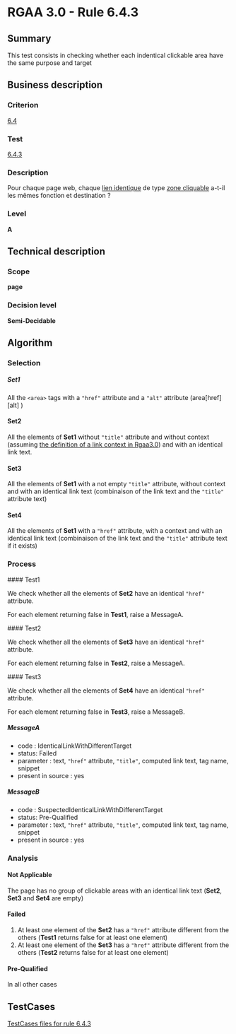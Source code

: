 # RGAA 3.0 -  Rule 6.4.3

## Summary

This test consists in checking whether each indentical clickable area have the same purpose and target

## Business description

### Criterion

[6.4](http://disic.github.io/rgaa_referentiel_en/RGAA3.0_Criteria_English_version_v1.html#crit-6-4)

### Test

[6.4.3](http://disic.github.io/rgaa_referentiel_en/RGAA3.0_Criteria_English_version_v1.html#test-6-4-3)

### Description

Pour chaque page web, chaque <a href="http://references.modernisation.gouv.fr/referentiel-technique-0#mLienIdentique">lien identique</a> de type <a href="http://references.modernisation.gouv.fr/referentiel-technique-0#mZoneCliquable">zone cliquable</a> a-t-il les m&ecirc;mes fonction et destination ?

### Level

**A**

## Technical description

### Scope

**page**

### Decision level

**Semi-Decidable**

## Algorithm

### Selection

##### Set1

All the `<area>` tags with a `"href"` attribute and a `"alt"` attribute (area[href][alt] )

#### Set2

All the elements of **Set1** without `"title"` attribute and without context (assuming [the definition of a link context in Rgaa3.0](http://references.modernisation.gouv.fr/referentiel-technique-0#contexte-du-lien)) and with an identical link text.

#### Set3

All the elements of **Set1** with a not empty `"title"` attribute, without context and with an identical link text (combinaison of the link text and the `"title"` attribute text)

#### Set4

All the elements of **Set1** with a `"href"` attribute, with a context and with an identical link text (combinaison of the link text and the `"title"` attribute text if it exists)

### Process

#### Test1

We check whether all the elements of **Set2** have an identical `"href"` attribute.

For each element returning false in **Test1**, raise a MessageA.

#### Test2

We check whether all the elements of **Set3** have an identical `"href"` attribute.

For each element returning false in **Test2**, raise a MessageA.

#### Test3

We check whether all the elements of **Set4** have an identical `"href"` attribute.

For each element returning false in **Test3**, raise a MessageB.

##### MessageA

-  code : IdenticalLinkWithDifferentTarget
-  status: Failed
-  parameter : text, `"href"` attribute, `"title"`, computed link text, tag name, snippet
-  present in source : yes

##### MessageB

-  code : SuspectedIdenticalLinkWithDifferentTarget
-  status: Pre-Qualified
-  parameter : text, `"href"` attribute, `"title"`, computed link text, tag name, snippet
-  present in source : yes

### Analysis

#### Not Applicable 

The page has no group of clickable areas with an identical link text (**Set2**, **Set3** and **Set4** are empty)

#### Failed

1.  At least one element of the **Set2** has a `"href"` attribute different from the others (**Test1** returns false for at least one element)
2.  At least one element of the **Set3** has a `"href"` attribute different from the others (**Test2** returns false for at least one element)

#### Pre-Qualified

In all other cases



##  TestCases 

[TestCases files for rule 6.4.3](https://github.com/Asqatasun/Asqatasun/tree/master/rules/rules-rgaa3.0/src/test/resources/testcases/rgaa30/Rgaa30Rule060403/) 


